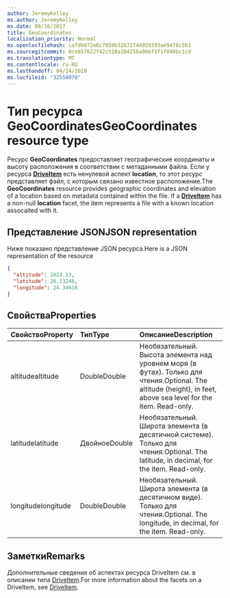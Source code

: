 ```yaml
---
author: JeremyKelley
ms.author: JeremyKelley
ms.date: 09/10/2017
title: GeoCoordinates
localization_priority: Normal
ms.openlocfilehash: cafd9d72e6c7959b32672744959393ae9478c5b1
ms.sourcegitcommit: 0ce657622f42c510a104156a96bf1f1f040bc1cd
ms.translationtype: MT
ms.contentlocale: ru-RU
ms.lasthandoff: 04/24/2019
ms.locfileid: "32558078"
---
```

# <a name="geocoordinates-resource-type"></a><span data-ttu-id="6eed7-102">Тип ресурса GeoCoordinates</span><span class="sxs-lookup"><span data-stu-id="6eed7-102">GeoCoordinates resource type</span></span>

<span data-ttu-id="6eed7-p101">Ресурс **GeoCoordinates** предоставляет географические координаты и высоту расположения в соответствии с метаданными файла. Если у ресурса [**DriveItem**](driveitem.md) есть ненулевой аспект **location**, то этот ресурс представляет файл, с которым связано известное расположение.</span><span class="sxs-lookup"><span data-stu-id="6eed7-p101">The **GeoCoordinates** resource provides geographic coordinates and elevation of a location based on metadata contained within the file. If a [**DriveItem**](driveitem.md) has a non-null **location** facet, the item represents a file with a known location assocaited with it.</span></span>

## <a name="json-representation"></a><span data-ttu-id="6eed7-105">Представление JSON</span><span class="sxs-lookup"><span data-stu-id="6eed7-105">JSON representation</span></span>

<span data-ttu-id="6eed7-106">Ниже показано представление JSON ресурса.</span><span class="sxs-lookup"><span data-stu-id="6eed7-106">Here is a JSON representation of the resource</span></span>

<!-- {
  "blockType": "resource",
  "optionalProperties": [

  ],
  "@odata.type": "microsoft.graph.geoCoordinates"
}-->

```json
{
  "altitude": 1024.13,
  "latitude": 26.13246,
  "longitude": 24.34616
}
```

## <a name="properties"></a><span data-ttu-id="6eed7-107">Свойства</span><span class="sxs-lookup"><span data-stu-id="6eed7-107">Properties</span></span>

| <span data-ttu-id="6eed7-108">Свойство</span><span class="sxs-lookup"><span data-stu-id="6eed7-108">Property</span></span>  | <span data-ttu-id="6eed7-109">Тип</span><span class="sxs-lookup"><span data-stu-id="6eed7-109">Type</span></span>   | <span data-ttu-id="6eed7-110">Описание</span><span class="sxs-lookup"><span data-stu-id="6eed7-110">Description</span></span>
|:----------|:-------|:--------------------------------------------------------
| <span data-ttu-id="6eed7-111">altitude</span><span class="sxs-lookup"><span data-stu-id="6eed7-111">altitude</span></span>  | <span data-ttu-id="6eed7-112">Double</span><span class="sxs-lookup"><span data-stu-id="6eed7-112">Double</span></span> | <span data-ttu-id="6eed7-p102">Необязательный. Высота элемента над уровнем моря (в футах). Только для чтения.</span><span class="sxs-lookup"><span data-stu-id="6eed7-p102">Optional. The altitude (height), in feet,  above sea level for the item. Read-only.</span></span>
| <span data-ttu-id="6eed7-116">latitude</span><span class="sxs-lookup"><span data-stu-id="6eed7-116">latitude</span></span>  | <span data-ttu-id="6eed7-117">Двойное</span><span class="sxs-lookup"><span data-stu-id="6eed7-117">Double</span></span> | <span data-ttu-id="6eed7-p103">Необязательный. Широта элемента (в десятичной системе). Только для чтения.</span><span class="sxs-lookup"><span data-stu-id="6eed7-p103">Optional. The latitude, in decimal, for the item. Read-only.</span></span>
| <span data-ttu-id="6eed7-121">longitude</span><span class="sxs-lookup"><span data-stu-id="6eed7-121">longitude</span></span> | <span data-ttu-id="6eed7-122">Double</span><span class="sxs-lookup"><span data-stu-id="6eed7-122">Double</span></span> | <span data-ttu-id="6eed7-p104">Необязательный. Широта элемента (в десятичном виде). Только для чтения.</span><span class="sxs-lookup"><span data-stu-id="6eed7-p104">Optional. The longitude, in decimal, for the item. Read-only.</span></span>

## <a name="remarks"></a><span data-ttu-id="6eed7-126">Заметки</span><span class="sxs-lookup"><span data-stu-id="6eed7-126">Remarks</span></span>

<span data-ttu-id="6eed7-127">Дополнительные сведения об аспектах ресурса DriveItem см. в описании типа [DriveItem](driveitem.md).</span><span class="sxs-lookup"><span data-stu-id="6eed7-127">For more information about the facets on a DriveItem, see [DriveItem](driveitem.md).</span></span>

<!-- {
  "type": "#page.annotation",
  "description": "The location facet provides geographic location related properties for an item",
  "keywords": "location,geographic,item,onedrive",
  "section": "documentation",
  "tocPath": "Facets/Location"
} -->
